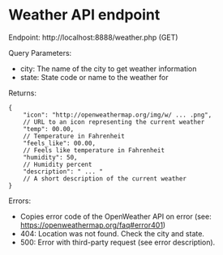 # Weather API endpoint
Endpoint: http://localhost:8888/weather.php (GET)

Query Parameters:
- city: The name of the city to get weather information
- state: State code or name to the weather for

Returns:

    {
        "icon": "http://openweathermap.org/img/w/ ... .png",
        // URL to an icon representing the current weather
        "temp": 00.00, 
        // Temperature in Fahrenheit
        "feels_like": 00.00, 
        // Feels like temperature in Fahrenheit
        "humidity": 50, 
        // Humidity percent
        "description": " ... " 
        // A short description of the current weather
    }

Errors:
- Copies error code of the OpenWeather API on error (see: https://openweathermap.org/faq#error401)
- 404: Location was not found. Check the city and state.
- 500: Error with third-party request (see error description).
